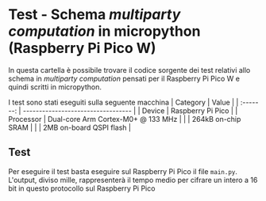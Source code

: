 # Test - Schema *multiparty computation* in micropython (Raspberry Pi Pico W)

In questa cartella è possibile trovare il codice sorgente dei test relativi allo schema in *multiparty computation* pensati per il Raspberry Pi Pico W e quindi scritti in micropython.

I test sono stati eseguiti sulla seguente macchina
| Category  | Value                              |
| :-------: | ---------------------------------- |
|  Device   | Raspberry Pi Pico                  |
| Processor | Dual-core Arm Cortex-M0+ @ 133 MHz |
|           | 264kB on-chip SRAM                 |
|           | 2MB on-board QSPI flash            |

## Test
Per eseguire il test basta eseguire sul Raspberry Pi Pico il file `main.py`. L'output, diviso mille, rappresenterà il tempo medio per cifrare un intero a 16 bit in questo protocollo sul Raspberry Pi Pico